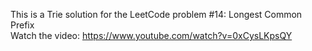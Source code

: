 This is a Trie solution for the LeetCode problem #14: Longest Common Prefix <br/>
Watch the video: https://www.youtube.com/watch?v=0xCysLKpsQY
